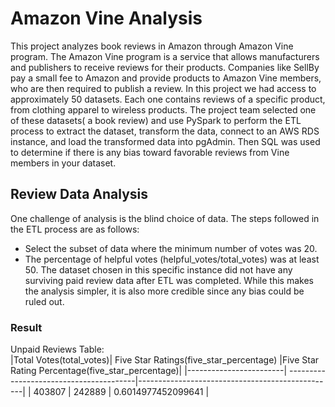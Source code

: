 # Amazon Vine Analysis
This project analyzes book reviews in Amazon through Amazon Vine program. The Amazon Vine program is a service that allows manufacturers and publishers to receive reviews for their products. Companies like SellBy pay a small fee to Amazon and provide products to Amazon Vine members, who are then required to publish a review.
In this project we had access to approximately 50 datasets. Each one contains reviews of a specific product, from clothing apparel to wireless products. The project team selected one of these datasets( a book review) and use PySpark to perform the ETL process to extract the dataset, transform the data, connect to an AWS RDS instance, and load the transformed data into pgAdmin. Then SQL was used to determine if there is any bias toward favorable reviews from Vine members in your dataset. 
## Review Data Analysis
One challenge of analysis is the blind choice of data. 
The steps followed in the ETL process are as follows:
* Select the subset of data where the minimum number of votes was 20.
* The percentage of helpful votes (helpful_votes/total_votes) was at least 50.
The dataset chosen in this specific instance did not have any surviving paid review data after ETL was completed. While this makes the analysis simpler, it is also more credible since any bias could be ruled out.
### Result
Unpaid Reviews Table: </br>
|Total Votes(total_votes)| Five Star Ratings(five_star_percentage) |Five Star Rating Percentage(five_star_percentage)|
|------------------------| ----------------------------------------|-------------------------------------------------|
| 403807                 | 242889                                  | 0.6014977452099641                              |
